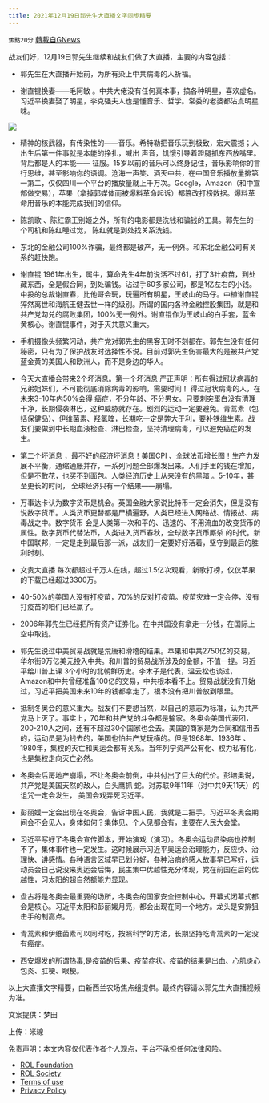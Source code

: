 ```yaml
---
title: 2021年12月19日郭先生大直播文字同步精要
---
```

`焦點20分` [轉載自GNews](https://gnews.org/zh-hans/1772077/)

战友们好，12月19日郭先生继续和战友们做了大直播，主要的内容包括：

- 郭先生在大直播开始前，为所有染上中共病毒的人祈福。


- 谢直锟换妻——毛阿敏 。中共大佬没有任何真本事，搞各种明星，喜欢虚名。习近平换妻娶了明星，李克强夫人也是懂音乐、哲学。常委的老婆都沾点明星味。

![](https://assets.gnews.org/wp-content/uploads/2021/12/Picture1-23.jpg)
- 精神的核武器，有传染性的——音乐。希特勒把音乐玩到极致，宏大震撼；人出生后第一件事就是本能的挣扎，喊出 声音，饥饿引导着蹬腿抓东西放嘴里。背后都是人的本能—— 征服。15岁以前的音乐可以终身记住，音乐影响你的言行思维，甚至影响你的语调。沧海一声笑、酒灭中共，在中国音乐播放量排第一第二，仅仅四川一个平台的播放量就上千万次。Google，Amazon（和中宣部做交易），苹果（拿掉郭媒体而被爆料革命起诉）都篡改打榜数据。爆料革命用音乐的本能完成我们的信仰。


- 陈凯歌 、陈红霸王别姬之外，所有的电影都是洗钱和骗钱的工具。郭先生的一个司机和陈红睡过觉， 陈红就是到处找关系洗钱。


- 东北的金融公司100%诈骗，最终都是破产，无一例外。和东北金融公司有关系的赶快跑。


- 谢直锟 1961年出生，属牛，算命先生4年前说活不过61，打了3针疫苗，到处藏东西，全是假合同，到处骗钱。沾过手60多家公司，都是1亿左右的小钱。中投的总裁谢直春，比他哥会玩，玩遍所有明星，王岐山的马仔。中植谢直锟猝然离世和海航王健去世一样的级别。所谓的国内各种金融控股集团，就是和共产党勾兑的腐败集团，100%无一例外。谢直锟作为王岐山的白手套，蓝金黄核心。谢直锟事件，对于灭共意义重大。


- 手机摄像头频繁闪动，共产党对郭先生的黑客无时不刻都在。郭先生没有任何秘密，只有为了保护战友时选择性不说。目前对郭先生伤害最大的是被共产党蓝金黄的美国人和欧洲人，而不是身边的华人。


- 今天大直播会带来2个坏消息。第一个坏消息 严正声明：所有得过冠状病毒的兄弟姐妹们，不可能彻底消除病毒的影响，需要时间！ 得过冠状病毒的人，在未来3-10年内50%会得 癌症，不分年龄、不分男女。只要刺突蛋白没有清理干净，长期侵袭淋巴，这种威胁就存在。剧烈的运动一定要避免。青蒿素（包括保健品）、伊维菌素、羟氯喹，长期吃一定是弊大于利，要补铁维生素。战友们要做到中长期血液检查、淋巴检查，坚持清理病毒，可以避免癌症的发生。


- 第二个坏消息 ，最不好的经济坏消息！美国CPI 、全球法币增长图！生产力发展不平衡，通缩通胀并存，一系列问题全部爆发出来。人们手里的钱在增加，但是不敢花，也买不到面包。人类经济历史上从来没有的黑暗 。5-10年，甚至更长的时间， 全球经济只有一个结果——崩塌。


- 万事达卡认为数字货币是机会。英国金融大家说比特币一定会消失，但是没有说数字货币。人类货币更替都是尸横遍野。人类已经进入网络战、情报战、病毒战之中。数字货币 会是人类第一次和平的、迅速的、不用流血的改变货币的属性。数字货币代替法币，人类进入货币春秋，全球数字货币厮杀 的时代。新中国联邦，一定是走到最后那一派，战友们一定要好好活着，坚守到最后的胜利时刻。


- 文贵大直播 每次都超过千万人在线，超过1.5亿次观看，新歌打榜，仅仅苹果的下载已经超过3300万。


- 40-50%的美国人没有打疫苗，70%的反对打疫苗。疫苗灾难一定会停，没有打疫苗的咱们已经赢了。


- 2006年郭先生已经把所有资产证券化。在中共国没有拿走一分钱，在国际上空中取钱。


- 郭先生说过中美贸易战就是荒唐和滑稽的结果。苹果和中共2750亿的交易，华尔街9万亿美元投入中共。和川普的贸易战所涉及的金额，不值一提。习近平给川普上课 3个小时的北朝鲜历史。李木子是代表，温云松也谈过，Amazon和中共曾经准备100亿的交易，中共根本看不上。贸易战就没有开始过，习近平把美国未来10年的钱都拿走了，根本没有把川普放到眼里。


- 抵制冬奥会的意义重大。战友们不要想当然，以自己的意志为标准，认为共产党马上灭了。事实上，70年和共产党的斗争都是输家。冬奥会美国代表团，200-210人之间，还有不超过30个国家也会去。美国的商家是为合同和信用去的，运动员是为钱去的，美国也怕共产党玩横的。但是1968年、1936年 、1980年，集权的灭亡和奥运会都有关系。当年列宁资产公有化、权力私有化，也是集权走向灭亡必然。


- 冬奥会后房地产崩塌，不让冬奥会前倒，中共付出了巨大的代价。彭培奥说，共产党是美国天然的敌人，白头鹰抓 蛇。对苏联9年11年（对中共9天11天）的诅咒一定会发生， 美国会戏弄死习近平。


- 彭丽媛一定会出现在冬奥会，告诉中国人民，我就是二把手。习近平冬奥会期间会不会见人，身体如何？集体见、个人见都会有，主要在人民大会堂。


- 习近平写好了冬奥会宣传脚本，开始演戏（演习）。冬奥会运动员染病也控制不了，集体事件也一定发生。这时候展示习近平奥运会治理能力，反应快、治理快、讲感情。各种语言区域早已划分好，各种治病的感人故事早已写好，运动员会自己说没来奥运会后悔，民主集中优越性充分体现，党在前国在后的优越性，习太阳的超自然额能力显现。


- 盘古将是冬奥会最重要的场所，冬奥会的国家安全控制中心，开幕式闭幕式都会是核心。习近平太阳和彭丽媛月亮，都会出现在同一个地方。龙头是安排狙击手的制高点。


- 青蒿素和伊维菌素可以同时吃，按照科学的方法，长期坚持吃青蒿素的一定没有癌症。


- 西安爆发的所谓热毒,是疫苗的后果、疫苗症状。疫苗的结果是出血、心肌炎心包炎、肛梗、眼梗。


以上大直播文字精要，由新西兰农场焦点组提供。最终内容请以郭先生大直播视频为准。

文案提供：梦田

上传：米線

 

免责声明：本文内容仅代表作者个人观点，平台不承担任何法律风险。

- [ROL Foundation](https://rolfoundation.org/)
- [ROL Society](https://rolsociety.org/)
- [Terms of use](https://gnews.org/terms-of-use-3/)
- [Privacy Policy](https://gnews.org/privacy-policy/)
